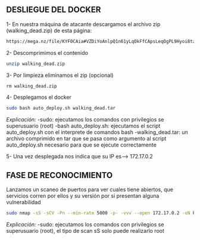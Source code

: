 ## DESLIEGUE DEL DOCKER
1- En nuestra máquina de atacante descargamos el archivo zip (walking_dead.zip) de esta página:
```bash
https://mega.nz/file/KYF0CAia#VZDiYoAnlpQ1n61yLqOkFfCApsLeqOgPL9Hyoi8tzgM
```

2- Descomprimimos el contenido
```bash
unzip walking_dead.zip
```
3- Por limpieza eliminamos el zip (opcional)
```bash
rm walking_dead.zip
```

4- Desplegamos el docker
```bash
sudo bash auto_deploy.sh walking_dead.tar
```
  *Explicación:*
    -sudo: ejecutamos los comandos con privilegios se superusuario (root)
    -bash auto_deploy.sh: ejecutamos el script auto_deploy.sh con el interprete de comandos bash
    -walking_dead.tar: un archivo comprimido en tar que se pasa como argumento al script auto_deploy.sh necesario para que se ejecute correctamente

5- Una vez desplegada nos indica que su IP es--> 172.17.0.2


## FASE DE RECONOCIMIENTO

Lanzamos un scaneo de puertos para ver cuales tiene abiertos, que servicios corren por ellos y su versión por si presentan alguna vulnerabilidad

```bash
sudo nmap -sS -sCV -Pn --min-rate 5000 -p- -vvv --open 172.17.0.2 -oN PuertosYservicios
```
  *Explicación:*
    -sudo: ejecutamos los comandos con privilegios se superusuario (root), el tipo de scan sS solo puede realizarlo root




